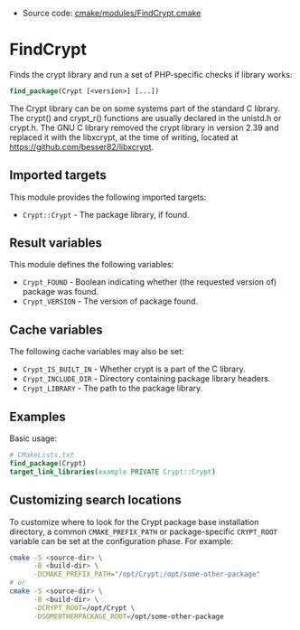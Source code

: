 <!-- This is auto-generated file. -->
* Source code: [cmake/modules/FindCrypt.cmake](https://github.com/petk/php-build-system/blob/master/cmake/cmake/modules/FindCrypt.cmake)

# FindCrypt

Finds the crypt library and run a set of PHP-specific checks if library works:

```cmake
find_package(Crypt [<version>] [...])
```

The Crypt library can be on some systems part of the standard C library. The
crypt() and crypt_r() functions are usually declared in the unistd.h or crypt.h.
The GNU C library removed the crypt library in version 2.39 and replaced it with
the libxcrypt, at the time of writing, located at
https://github.com/besser82/libxcrypt.

## Imported targets

This module provides the following imported targets:

* `Crypt::Crypt` - The package library, if found.

## Result variables

This module defines the following variables:

* `Crypt_FOUND` - Boolean indicating whether (the requested version of) package
  was found.
* `Crypt_VERSION` - The version of package found.

## Cache variables

The following cache variables may also be set:

* `Crypt_IS_BUILT_IN` - Whether crypt is a part of the C library.
* `Crypt_INCLUDE_DIR` - Directory containing package library headers.
* `Crypt_LIBRARY` - The path to the package library.

## Examples

Basic usage:

```cmake
# CMakeLists.txt
find_package(Crypt)
target_link_libraries(example PRIVATE Crypt::Crypt)
```

## Customizing search locations

To customize where to look for the Crypt package base
installation directory, a common `CMAKE_PREFIX_PATH` or
package-specific `CRYPT_ROOT` variable can be set at
the configuration phase. For example:

```sh
cmake -S <source-dir> \
      -B <build-dir> \
      -DCMAKE_PREFIX_PATH="/opt/Crypt;/opt/some-other-package"
# or
cmake -S <source-dir> \
      -B <build-dir> \
      -DCRYPT_ROOT=/opt/Crypt \
      -DSOMEOTHERPACKAGE_ROOT=/opt/some-other-package
```
